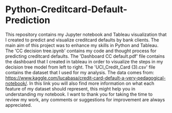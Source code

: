 # Python-Creditcard-Default-Prediction
This repository contains my Jupyter notebook and Tableau visualization that I created to predict and visualize creditcard defaults by bank clients. The main aim of this project was to enhance my skills in Python and Tableau. The 'CC decision tree.ipynb' contains my code and thought process for predicting creditcard defaults. The 'Dashboard CC default.pdf' file contains the dashboard that I created in tableau in order to visualize the steps in my decision tree model from left to right. The 'UCI_Credit_Card (3).csv' file contains the dataset that I used for my analysis. The data comes from: https://www.kaggle.com/lucabasa/credit-card-default-a-very-pedagogical-notebook/. In this link you will also find more information on what each feature of my dataset should represent, this might help you in understanding my notebook. I want to thank you for taking the time to review my work, any comments or suggestions for improvement are always appreciated. 
